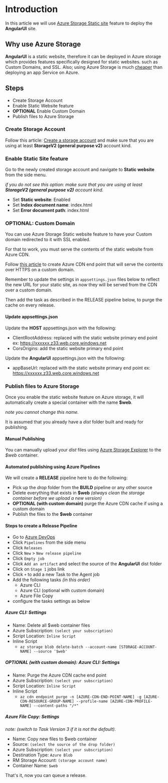 # Introduction

In this article we will use [Azure Storage Static site](https://docs.microsoft.com/en-us/azure/storage/blobs/storage-blob-static-website) feature to deploy the **AngularUI** site.

## Why use Azure Storage

**AngularUI** is a static website, therefore it can be deployed in Azure storage which provides features specifically designed for static websites.
such as Custom Domains, and SSL.
Also; using Azure Storage is much [cheaper](https://azure.microsoft.com/en-us/pricing/details/storage/) than deploying an app Service on Azure.

## Steps

- Create Storage Account
- Enable Static Website feature
- **OPTIONAL** Enable Custom Domain
- Publish files to Azure Storage

### Create Storage Account

Follow this article: [Create a storage account](https://docs.microsoft.com/en-us/azure/storage/common/storage-quickstart-create-account)
and make sure that you are using at least **StorageV2 (general purpose v2)** account kind.

### Enable Static Site feature

Go to the newly created storage account and navigate to **Static website** from the side menu.

*if you do not see this option: make sure that you are using at least **StorageV2 (general purpose v2)** account kind.*

- Set **Static website**: Enabled
- Set **Index document name**: index.html
- Set **Error document path**: index.html

### OPTIONAL: Custom Domain

You can use Azure Storage Static website feature to have your Custom domain redirected to it with SSL enabled.

For that to work, you must serve the contents of the static website from Azure CDN.

Follow [this article](https://docs.microsoft.com/en-us/azure/storage/blobs/storage-https-custom-domain-cdn) to create Azure CDN end point that will serve the contents over HTTPS on a custom domain.

Remember to update the settings in ````appsettings.json```` files below to reflect the new URL for your static site, as now they will be served from the CDN over a custom domain.

Then add the task as described in the RELEASE pipeline below, to purge the cache on every release.

#### Update appsettings.json

Update the **HOST** appsettings.json with the following:

- ClientRootAddress: replaced with the static website primary end point ex: https://xxxxxx.z33.web.core.windows.net
- CorsOrigins: add the static website primary end point

Update the **AngularUI** appsettings.json with the following:

- appBaseUrl: replaced with the static website primary end point ex: https://xxxxxx.z33.web.core.windows.net

### Publish files to Azure Storage

Once you enable the static website feature on Azure storage, it will automatically create a special container with the name **$web**.

*note you cannot change this name.*

It is assumed that you already have a *dist* folder built and ready for publishing.

#### Manual Publishing

You can manually upload your *dist* files using [Azure Storage Explorer](https://azure.microsoft.com/en-us/features/storage-explorer/) to the *$web* container.

#### Automated publishing using Azure Pipelines

We will create a **RELEASE** pipeline here to do the following:

- Pick up the *drop* folder from the **BUILD** pipeline or any other source
- Delete everything that exists in **$web** *(always clean the storage container before we upload a new version)*
- **OPTIONAL (with custom domain)** purge the Azure CDN cache if using a custom domain
- Publish the files to the **$web** container

#### Steps to create a Release Pipeline

- Go to [Azure DevOps](https://dev.azure.com)
- Click ````Pipelines```` from the side menu
- Click ````Releases````
- Click ````New```` > ````New release pipeline````
- Click ````Empty job````
- Click ````Add an artifact```` and select the source of the **AngularUI** dist folder
- Click on ````Stage 1```` jobs link
- Click ````+```` to add a new Task to the Agent job
- Add the following tasks *(in this order)*
  - Azure CLI
  - Azure CLI (optional with custom domain)
  - Azure File Copy
- configure the tasks settings as below

##### Azure CLI: Settings

- Name: Delete all $web container  files
- Azure Subscription: ````(select your subscription)````
- Script Location: ````Inline Script````
- Inline Script
  - ````az storage blob delete-batch --account-name [STORAGE-ACCOUNT-NAME] --source '$web'````

##### OPTIONAL (with custom domain): Azure CLI: Settings

- Name: Purge the Azure CDN cache end point
- Azure Subscription: ````(select your subscription)````
- Script Location: ````Inline Script````
- Inline Script
  - ````az cdn endpoint purge -n [AZURE-CDN-END-POINT-NAME] -g [AZURE-CDN-RESOURCE-GROUP-NAME] --profile-name [AZURE-CDN-PROFILE-NAME] --content-paths "/*"````

##### Azure File Copy: Settings

*note: (switch to Task Version 3 if it is not the default).*

- Name: Copy new files to $web container
- Source: ````(select the source of the drop folder)````
- Azure Subscription: ````(select your subscription)````
- Destination Type: ````Azure Blob````
- RM Storage Account: ````(storage account name)````
- Container Name: ````$web````

That's it, now you can queue a release.
